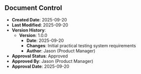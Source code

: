 ## Document Control


- **Created Date**: 2025-09-20
- **Last Modified**: 2025-09-20
- **Version History**:
  - **Version**: 1.0.0
    - **Date**: 2025-09-20
    - **Changes**: Initial practical testing system requirements
    - **Author**: Jason (Product Manager)
- **Approval Status**: Approved
- **Approved By**: Jason (Product Manager)
- **Approval Date**: 2025-09-20